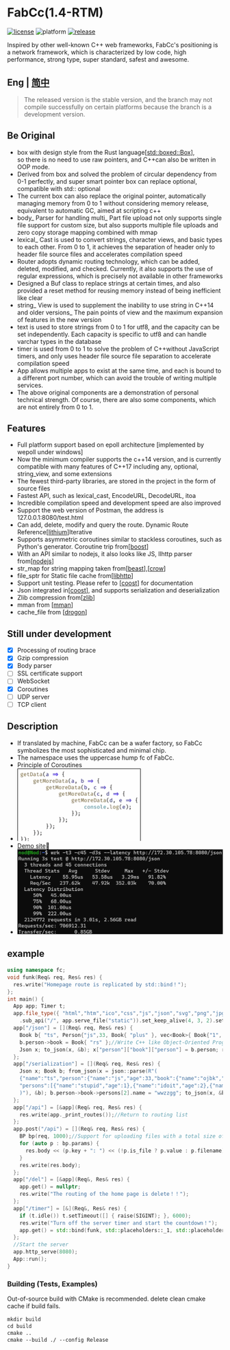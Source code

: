 # FabCc(1.4-RTM)
[![license][license-badge]][license-link]
![platform][supported-platforms-badge]
[![release][release-badge]][release-link]

[license-badge]: https://img.shields.io/badge/License-AGPL%20v3-gold.svg
[license-link]: LICENSE
[supported-platforms-badge]: https://img.shields.io/badge/platform-Win32%20|%20GNU/Linux%20|%20macOS%20|%20FreeBSD%20-maroon
[release-badge]: https://img.shields.io/github/release/asciphx/FabCc.svg?style=flat-square
[release-link]: https://github.com/asciphx/FabCc/releases
Inspired by other well-known C++ web frameworks, FabCc's positioning is a network framework, which is characterized by low code, high performance, strong type, super standard, safest and awesome.
## Eng | [简中](./README-zh_CN.md)
> The released version is the stable version, and the branch may not compile successfully on certain platforms because the branch is a development version.

## Be Original
- box with design style from the Rust language[[std::boxed::Box](https://doc.rust-lang.org/std/boxed/struct.Box.html)],   
  so there is no need to use raw pointers, and C++can also be written in OOP mode.
- Derived from box and solved the problem of circular dependency from 0-1 perfectly, and super smart pointer box can replace optional, compatible with std:: optional
- The current box can also replace the original pointer, automatically managing memory from 0 to 1 without considering memory release, equivalent to automatic GC, aimed at scripting c++
- body_ Parser for handling multi_ Part file upload not only supports single file support for custom size, but also supports multiple file uploads and zero copy storage mapping combined with mmap
- lexical_ Cast is used to convert strings, character views, and basic types to each other. From 0 to 1, it achieves the separation of header only to header file source files and accelerates compilation speed
- Router adopts dynamic routing technology, which can be added, deleted, modified, and checked. Currently, it also supports the use of regular expressions, which is precisely not available in other frameworks
- Designed a Buf class to replace strings at certain times, and also provided a reset method for reusing memory instead of being inefficient like clear
- string_ View is used to supplement the inability to use string in C++14 and older versions_ The pain points of view and the maximum expansion of features in the new version
- text is used to store strings from 0 to 1 for utf8, and the capacity can be set independently. Each capacity is specific to utf8 and can handle varchar types in the database
- timer is used from 0 to 1 to solve the problem of C++without JavaScript timers, and only uses header file source file separation to accelerate compilation speed
- App allows multiple apps to exist at the same time, and each is bound to a different port number, which can avoid the trouble of writing multiple services.
- The above original components are a demonstration of personal technical strength. Of course, there are also some components, which are not entirely from 0 to 1.

## Features
- Full platform support based on epoll architecture [implemented by wepoll under windows]
- Now the minimum compiler supports the c++14 version, and is currently compatible with many features of C++17 including any, optional, string_view, and some extensions
- The fewest third-party libraries, are stored in the project in the form of source files
- Fastest API, such as lexical_cast, EncodeURL, DecodeURL, itoa
- Incredible compilation speed and development speed are also improved
- Support the web version of Postman, the address is 127.0.0.1:8080/test.html
- Can add, delete, modify and query the route. Dynamic Route Reference[[lithium](https://github.com/matt-42/lithium)]Iterative
- Supports asymmetric coroutines similar to stackless coroutines, such as Python's generator. Coroutine trip from[[boost](https://github.com/boostorg/context)]
- With an API similar to nodejs, it also looks like JS, llhttp parser from[[nodejs](https://github.com/nodejs/llhttp)]
- str_map for string mapping taken from[[beast](https://github.com/boostorg/beast)],[[crow](https://github.com/ipkn/crow)]
- file_sptr for Static file cache from[[libhttp](https://github.com/neithern/libhttp)]
- Support unit testing. Please refer to [[coost](https://coostdocs.github.io/cn/co/unitest/)] for documentation
- Json integrated in[[coost](https://coostdocs.github.io/cn/co/json/)], and supports serialization and deserialization
- Zlib compression from[[zlib](https://github.com/madler/zlib)]
- mman from [[mman](https://code.google.com/archive/p/mman-win32/source/default/source)]
- cache_file from [[drogon](https://github.com/drogonframework/drogon/blob/master/lib/src/CacheFile.h)]

## Still under development
- [x] Processing of routing brace
- [x] Gzip compression
- [x] Body parser
- [ ] SSL certificate support
- [ ] WebSocket
- [x] Coroutines
- [ ] UDP server
- [ ] TCP client

## Description
- If translated by machine, FabCc can be a wafer factory, so FabCc symbolizes the most sophisticated and minimal chip.
- The namespace uses the uppercase hump fc of FabCc.
- Principle of Coroutines
- ![yield](./yield.gif)
- [Demo site](http://8.129.58.72:8080/)🚀
- ![test](./test.jpg)

## example
```c++
using namespace fc;
void funk(Req& req, Res& res) {
  res.write("Homepage route is replicated by std::bind！");
};
int main() {
  App app; Timer t;
  app.file_type({ "html","htm","ico","css","js","json","svg","png","jpg","gif","txt","wasm","mp4" })
    .sub_api("/", app.serve_file("static")).set_keep_alive(4, 3, 2).set_use_max_mem(300.0);//Service file interface
  app["/json"] = [](Req& req, Res& res) {
    Book b{ "ts", Person{"js",33, Book{ "plus" }, vec<Book>{ Book{"1", Person { "sb1" }},Book{"2", Person { "sb2" }} }} };
    b.person->book = Book{ "rs" };//Write C++ like Object-Oriented Programming
    Json x; to_json(x, &b); x["person"]["book"]["person"] = b.person; res.write(x.dump());
  };
  app["/serialization"] = [](Req& req, Res& res) {
    Json x; Book b; from_json(x = json::parse(R"(
	{"name":"ts","person":{"name":"js","age":33,"book":{"name":"ojbk","person":{"name":"fucker","age":0},
	"persons":[{"name":"stupid","age":1},{"name":"idoit","age":2},{"name":"bonkers","age":3,"book":{"name":"sb"}}]}}}
	)"), &b); b.person->book->persons[2].name = "wwzzgg"; to_json(x, &b); res.write(x.dump());
  };
  app["/api"] = [&app](Req& req, Res& res) {
    res.write(app._print_routes());//Return to routing list
  };
  app.post("/api") = [](Req& req, Res& res) {
    BP bp(req, 1000);//Support for uploading files with a total size of 1000MB
    for (auto p : bp.params) {
      res.body << (p.key + ": ") << (!p.is_file ? p.value : p.filename) << ", ";
    }
    res.write(res.body);
  };
  app["/del"] = [&app](Req&, Res& res) {
    app.get() = nullptr;
    res.write("The routing of the home page is delete！！");
  };
  app["/timer"] = [&](Req&, Res& res) {
    if (t.idle()) t.setTimeout([] { raise(SIGINT); }, 6000);
    res.write("Turn off the server timer and start the countdown！");
    app.get() = std::bind(funk, std::placeholders::_1, std::placeholders::_2);
  };
  //Start the server
  app.http_serve(8080);
  App::run();
}
```

### Building (Tests, Examples)
Out-of-source build with CMake is recommended.
delete clean cmake cache if build fails.
```
mkdir build
cd build
cmake ..
cmake --build ./ --config Release
```
